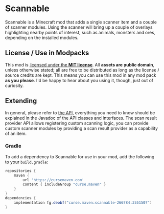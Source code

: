 # Scannable
Scannable is a Minecraft mod that adds a single scanner item and a couple of scanner modules. Using the scanner will bring up a couple of overlays highlighting nearby points of interest, such as animals, monsters and ores, depending on the installed modules.

## License / Use in Modpacks
This mod is [licensed under the **MIT license**](LICENSE). All **assets are public domain**, unless otherwise stated; all are free to be distributed as long as the license / source credits are kept. This means you can use this mod in any mod pack **as you please**. I'd be happy to hear about you using it, though, just out of curiosity.

## Extending
In general, please refer to [the API](src/main/java/li/cil/scannable/api), everything you need to know should be explained in the Javadoc of the API classes and interfaces. The scan result provider API allows registering custom scanning logic, you can provide custom scanner modules by providing a scan result provider as a capability of an item.

### Gradle
To add a dependency to Scannable for use in your mod, add the following to your `build.gradle`:

```groovy
repositories {
    maven {
        url 'https://cursemaven.com'
        content { includeGroup "curse.maven" }
    }
}
dependencies {
    implementation fg.deobf("curse.maven:scannable-266784:3551507")
}
```
